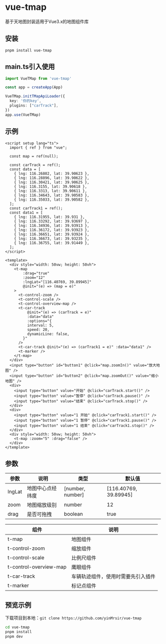 # vue-tmap

基于天地图封装适用于Vue3.x的地图组件库

## 安装

```shell
pnpm install vue-tmap
```

## main.ts引入使用
```ts
import VueTMap from 'vue-tmap'

const app = createApp(App)

VueTMap.initTMapApiLoader({
  key: '你的key',
  plugins: ["carTrack"],
})
app.use(VueTMap)
```

## 示例
```vue
<script setup lang="ts">
  import { ref } from "vue";

  const map = ref(null);

  const carTrack = ref();
  const data = [
    { lng: 116.26802, lat: 39.90623 },
    { lng: 116.28896, lat: 39.90622 },
    { lng: 116.30421, lat: 39.90625 },
    { lng: 116.3155, lat: 39.90618 },
    { lng: 116.3313, lat: 39.90611 },
    { lng: 116.34643, lat: 39.90583 },
    { lng: 116.35033, lat: 39.90582 },
  ];
  const carTrack1 = ref();
  const data1 = [
    { lng: 116.31955, lat: 39.931 },
    { lng: 116.33292, lat: 39.93697 },
    { lng: 116.34936, lat: 39.93913 },
    { lng: 116.36172, lat: 39.93923 },
    { lng: 116.36651, lat: 39.93924 },
    { lng: 116.36673, lat: 39.93235 },
    { lng: 116.36755, lat: 39.91449 },
  ];
</script>

<template>
  <div style="width: 50vw; height: 50vh">
    <t-map
        :drag="true"
        :zoom="12"
        :lngLat="[116.40769, 39.89945]"
        @init="(e) => (map = e)"
    >
      <t-control-zoom />
      <t-control-scale />
      <t-control-overview-map />
      <t-car-track
          @init="(e) => (carTrack = e)"
          :data="data"
          :options="{
          interval: 5,
          speed: 20,
          dynamicLine: false,
        }"
      />
      <t-car-track @init="(e) => (carTrack1 = e)" :data="data1" />
      <t-marker />
    </t-map>
  </div>
  <input type="button" id="button1" @click="map.zoomIn()" value="放大地图" />
  <input type="button" id="button2" @click="map.zoomOut()" value="缩小地图" />
  <div>
    <input type="button" value="开始" @click="carTrack.start()" />
    <input type="button" value="暂停" @click="carTrack.pause()" />
    <input type="button" value="结束" @click="carTrack.stop()" />
  </div>
  <div>
    <input type="button" value="1 开始" @click="carTrack1.start()" />
    <input type="button" value="1 暂停" @click="carTrack1.pause()" />
    <input type="button" value="1 结束" @click="carTrack1.stop()" />
  </div>
  <div style="width: 50vw; height: 50vh">
    <t-map :zoom="5" :drag="false" />
  </div>
</template>
```
## 参数
| 参数 | 说明 | 类型 | 默认值                  |
| --- | --- | --- |----------------------|
| lngLat | 地图中心点经纬度 | [number, number] | [116.40769, 39.89945] |
| zoom | 地图缩放级别 | number | 12                   |
| drag | 是否可拖拽 | boolean | true                 |

| 组件                     | 说明                |
|------------------------|-------------------|
| t-map                  | 地图组件              |
| t-control-zoom         | 缩放组件              |
| t-control-scale        | 比例尺组件             |
| t-control-overview-map | 鹰眼组件              |
| t-car-track            | 车辆轨迹组件，使用时需要先引入插件 |
| t-marker               | 标记点组件             |

## 预览示例

下载项目到本地：`git clone https://github.com/yinMrsir/vue-tmap`

```sh
cd vue-tmap
pnpm install
pnpm dev
```

